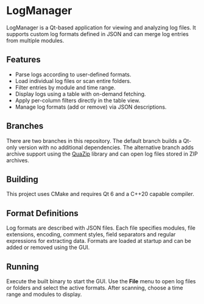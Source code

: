 # LogManager

LogManager is a Qt-based application for viewing and analyzing log files. It supports custom log formats defined in JSON and can merge log entries from multiple modules.

## Features

- Parse logs according to user-defined formats.
- Load individual log files or scan entire folders.
- Filter entries by module and time range.
- Display logs using a table with on-demand fetching.
- Apply per-column filters directly in the table view.
- Manage log formats (add or remove) via JSON descriptions.

## Branches

There are two branches in this repository. The default branch builds a Qt-only
version with no additional dependencies. The alternative branch adds archive
support using the [QuaZip](https://github.com/stachenov/quazip) library and can
open log files stored in ZIP archives.

## Building

This project uses CMake and requires Qt&nbsp;6 and a C++20 capable compiler.

## Format Definitions

Log formats are described with JSON files. Each file specifies modules, file extensions, encoding, comment styles, field separators and regular expressions for extracting data. Formats are loaded at startup and can be added or removed using the GUI.

## Running

Execute the built binary to start the GUI. Use the **File** menu to open log files or folders and select the active formats. After scanning, choose a time range and modules to display.
